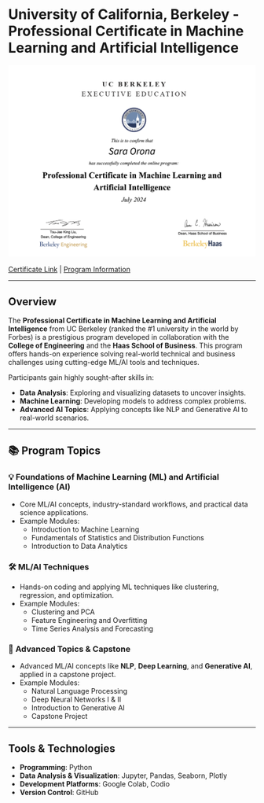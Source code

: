 # University of California, Berkeley - Professional Certificate in Machine Learning and Artificial Intelligence

![UC Berkeley Certificate](images/UCB-Credential.png)

[Certificate Link](https://certificates.emeritus.org/37c82622-fb7b-4c09-8b24-f2f201270286) | [Program Information](https://exec-ed.berkeley.edu/professional-certificate-in-machine-learning-and-artificial-intelligence/)

---

## Overview

The **Professional Certificate in Machine Learning and Artificial Intelligence** from UC Berkeley (ranked the #1 university in the world by Forbes) is a prestigious program developed in collaboration with the **College of Engineering** and the **Haas School of Business**. This program offers hands-on experience solving real-world technical and business challenges using cutting-edge ML/AI tools and techniques.

Participants gain highly sought-after skills in:
- **Data Analysis**: Exploring and visualizing datasets to uncover insights.
- **Machine Learning**: Developing models to address complex problems.
- **Advanced AI Topics**: Applying concepts like NLP and Generative AI to real-world scenarios.

---

## 📚 Program Topics

### 💡 **Foundations of Machine Learning (ML) and Artificial Intelligence (AI)**  
- Core ML/AI concepts, industry-standard workflows, and practical data science applications.  
- Example Modules:  
  - Introduction to Machine Learning  
  - Fundamentals of Statistics and Distribution Functions  
  - Introduction to Data Analytics  

### 🛠️ **ML/AI Techniques**  
- Hands-on coding and applying ML techniques like clustering, regression, and optimization.  
- Example Modules:  
  - Clustering and PCA  
  - Feature Engineering and Overfitting  
  - Time Series Analysis and Forecasting  

### 🚀 **Advanced Topics & Capstone**  
- Advanced ML/AI concepts like **NLP**, **Deep Learning**, and **Generative AI**, applied in a capstone project.  
- Example Modules:  
  - Natural Language Processing  
  - Deep Neural Networks I & II  
  - Introduction to Generative AI  
  - Capstone Project  

---

## Tools & Technologies

- **Programming**: Python  
- **Data Analysis & Visualization**: Jupyter, Pandas, Seaborn, Plotly  
- **Development Platforms**: Google Colab, Codio  
- **Version Control**: GitHub  





